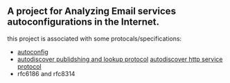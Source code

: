 ## A project for Analyzing Email services autoconfigurations in the Internet.

this project is associated with some protocals/specifications:
- [autoconfig](https://datatracker.ietf.org/doc/draft-bucksch-autoconfig/00/)
- [autodiscover publidshing and lookup protocol](https://msopenspecs.azureedge.net/files/MS-OXDSCLI/%5bMS-OXDSCLI%5d.pdf)  [autodiscover http service protocol](https://msopenspecs.azureedge.net/files/MS-OXDISCO/%5bMS-OXDISCO%5d.pdf)
- rfc6186 and rfc8314
